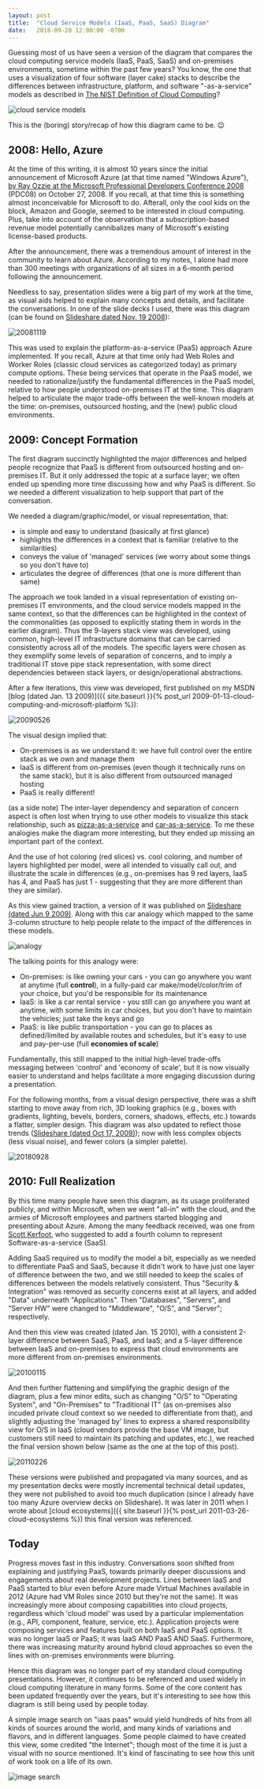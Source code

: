 ```yaml
---
layout: post
title:  "Cloud Service Models (IaaS, PaaS, SaaS) Diagram"
date:   2018-09-28 12:00:00 -0700
---
```


Guessing most of us have seen a version of the diagram that compares the cloud computing service models (IaaS, PaaS, SaaS) and on-premises environments, sometime within the past few years? You know, the one that uses a visualization of four software (layer cake) stacks to describe the differences between infrastructure, platform, and software "-as-a-service" models as described in [The NIST Definition of Cloud Computing](https://csrc.nist.gov/publications/detail/sp/800-145/final)?

![cloud service models](/assets/20110326-cloudmodels.png)

This is the (boring) story/recap of how this diagram came to be. 😉

## 2008: Hello, Azure

At the time of this writing, it is almost 10 years since the initial announcement of Microsoft Azure (at that time named "Windows Azure"), [by Ray Ozzie at the Microsoft Professional Developers Conference 2008](https://channel9.msdn.com/Blogs/pdc2008/KYN01) (PDC08) on October 27, 2008. If you recall, at that time this is something almost inconceivable for Microsoft to do. Afterall, only the cool kids on the block, Amazon and Google, seemed to be interested in cloud computing. Plus, take into account of the observation that a subscription-based revenue model potentially cannibalizes many of Microsoft's existing license-based products.

After the announcement, there was a tremendous amount of interest in the community to learn about Azure. According to my notes, I alone had more than 300 meetings with organizations of all sizes in a 6-month period following the announcement.

Needless to say, presentation slides were a big part of my work at the time, as visual aids helped to explain many concepts and details, and facilitate the conversations. In one of the slide decks I used, there was this diagram (can be found on [Slideshare dated Nov. 19 2008](https://www.slideshare.net/davidcchou/microsoft-and-cloud-computing-presentation/5-On_premises_vs_in_the)):

![20081119](/assets/20180928-cloud-service-models-20081119.png)

This was used to explain the platform-as-a-service (PaaS) approach Azure implemented. If you recall, Azure at that time only had Web Roles and Worker Roles (classic cloud services as categorized today) as primary compute options. These being services that operate in the PaaS model, we needed to rationalize/justify the fundamental differences in the PaaS model, relative to how people understood on-premises IT at the time. This diagram helped to articulate the major trade-offs between the well-known models at the time: on-premises, outsourced hosting, and the (new) public cloud environments.

## 2009: Concept Formation

The first diagram succinctly highlighted the major differences and helped people recognize that PaaS is different from outsourced hosting and on-premises IT. But it only addressed the topic at a surface layer; we often ended up spending more time discussing how and why PaaS is different. So we needed a different visualization to help support that part of the conversation. 

We needed a diagram/graphic/model, or visual representation, that:
- is simple and easy to understand (basically at first glance)
- highlights the differences in a context that is familiar (relative to the similarities)
- conveys the value of 'managed' services (we worry about some things so you don't have to)
- articulates the degree of differences (that one is more different than same)

The approach we took landed in a visual representation of existing on-premises IT environments, and the cloud service models mapped in the same context, so that the differences can be highlighted in the context of the commonalities (as opposed to explicitly stating them in words in the earlier diagram). Thus the 9-layers stack view was developed, using common, high-level IT infrastructure domains that can be carried consistently across all of the models. The specific layers were chosen as they exemplify some levels of separation of concerns, and to imply a traditional IT stove pipe stack representation, with some direct dependencies between stack layers, or design/operational abstractions.

After a few iterations, this view was developed, first published on my MSDN [blog (dated Jan. 13 2009)]({{ site.baseurl }}{% post_url 2009-01-13-cloud-computing-and-microsoft-platform %}):

![20090526](/assets/20180928-cloud-service-models-20090526.png)

The visual design implied that:
- On-premises is as we understand it: we have full control over the entire stack as we own and manage them
- IaaS is different from on-premises (even though it technically runs on the same stack), but it is also different from outsourced managed hosting
- PaaS is really different!

(as a side note) The inter-layer dependency and separation of concern aspect is often lost when trying to use other models to visualize this stack relationship, such as [pizza-as-a-service](https://www.linkedin.com/pulse/20140730172610-9679881-pizza-as-a-service/) and [car-as-a-service](https://community.dynamics.com/365/financeandoperations/b/axtipsandtricks/archive/2016/07/14/what-is-cloud-and-what-are-iaas-paas-and-saas). To me these analogies make the diagram more interesting, but they ended up missing an important part of the context.

And the use of hot coloring (red slices) vs. cool coloring, and number of layers highlighted per model, were all intended to visually call out, and illustrate the scale in differences (e.g., on-premises has 9 red layers, IaaS has 4, and PaaS has just 1 - suggesting that they are more different than they are similar).

As this view gained traction, a version of it was published on [Slideshare (dated Jun 9 2009)](https://www.slideshare.net/davidcchou/patterns-of-cloud-applications-using-microsoft-azure-services-platform). Along with this car analogy which mapped to the same 3-column structure to help people relate to the impact of the differences in these models.

![analogy](/assets/20180928-cloud-service-models-20090526-analogy.png)

The talking points for this analogy were:
- On-premises: is like owning your cars - you can go anywhere you want at anytime (full **control**), in a fully-paid car make/model/color/trim of your choice, but you'd be responsible for its maintenance
- IaaS: is like a car rental service - you still can go anywhere you want at anytime, with some limits in car choices, but you don't have to maintain the vehicles; just take the keys and go
- PaaS: is like public transportation - you can go to places as defined/limited by available routes and schedules, but it's easy to use and pay-per-use (full **economies of scale**)

Fundamentally, this still mapped to the initial high-level trade-offs messaging between 'control' and 'economy of scale', but it is now visually easier to understand and helps facilitate a more engaging discussion during a presentation.

For the following months, from a visual design perspective, there was a shift starting to move away from rich, 3D looking graphics (e.g., boxes with gradients, lighting, bevels, borders, corners, shadows, effects, etc.) towards a flatter, simpler design. This diagram was also updated to reflect those trends ([Slideshare (dated Oct 17, 2009)](https://www.slideshare.net/davidcchou/windows-azure-platform)); now with less complex objects (less visual noise), and fewer colors (a simpler palette).

![20180928](/assets/20180928-cloud-service-models-20091027.png)

## 2010: Full Realization

By this time many people have seen this diagram, as its usage proliferated publicly, and within Microsoft, when we went "all-in" with the cloud, and the armies of Microsoft employees and partners started blogging and presenting about Azure. Among the many feedback received, was one from [Scott Kerfoot](https://www.linkedin.com/in/scottker/), who suggested to add a fourth column to represent Software-as-a-service (SaaS).

Adding SaaS required us to modify the model a bit, especially as we needed to differentiate PaaS and SaaS, because it didn't work to have just one layer of difference between the two, and we still needed to keep the scales of differences between the models relatively consistent. Thus "Security & Integration" was removed as security concerns exist at all layers, and added "Data" underneath "Applications". Then "Databases", "Servers", and "Server HW" were changed to "Middleware", "O/S", and "Server"; respectively.

And then this view was created (dated Jan. 15 2010), with a consistent 2-layer difference between SaaS, PaaS, and IaaS; and a 5-layer difference between IaaS and on-premises to express that cloud environments are more different from on-premises environments.

![20100115](/assets/20180928-cloud-service-models-20100115.png)

And then further flattening and simplifying the graphic design of the diagram, plus a few minor edits, such as changing "O/S" to "Operating System", and "On-Premises" to "Traditional IT" (as on-premises also incuded private cloud context so we needed to differentiate from that), and slightly adjusting the 'managed by' lines to express a shared responsibility view for O/S in IaaS (cloud vendors provide the base VM image, but customers still need to maintain its patching and updates, etc.), we reached the final version shown below (same as the one at the top of this post).

![20110226](/assets/20180928-cloud-service-models-20110226.png)

These versions were published and propagated via many sources, and as my presentation decks were mostly incremental technical detail updates, they were not published to avoid too much duplication (since I already have too many Azure overview decks on Slideshare). It was later in 2011 when I wrote about [cloud ecosystems]({{ site.baseurl }}{% post_url 2011-03-26-cloud-ecosystems %}) this final version was referenced.

## Today

Progress moves fast in this industry. Conversations soon shifted from explaining and justifying PaaS, towards primarily deeper discussions and engagements about real development projects. Lines between IaaS and PaaS started to blur even before Azure made Virtual Machines available in 2012 (Azure had VM Roles since 2010 but they're not the same). It was increasingly more about composing capabilities into cloud projects, regardless which 'cloud model' was used by a particular implementation (e.g., API, component, feature, service, etc.). Application projects were composing services and features built on both IaaS and PaaS options. It was no longer IaaS or PaaS; it was IaaS AND PaaS AND SaaS. Furthermore, there was increasing maturity around hybrid cloud approaches so even the lines with on-premises environments were blurring.

Hence this diagram was no longer part of my standard cloud computing presentations. However, it continues to be referenced and used widely in cloud computing literature in many forms. Some of the core content has been updated frequently over the years, but it's interesting to see how this diagram is still being used by people today.

A simple image search on "iaas paas" would yield hundreds of hits from all kinds of sources around the world, and many kinds of variations and flavors, and in different languages. Some people claimed to have created this view, some credited "the Internet"; though most of the time it is just a visual with no source mentioned. It's kind of fascinating to see how this unit of work took on a life of its own.

![image search](/assets/20180928-search-results.png)


